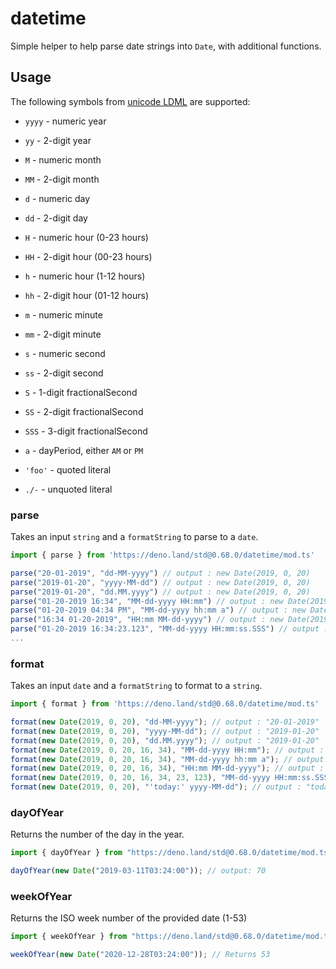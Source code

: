 # datetime

Simple helper to help parse date strings into `Date`, with additional functions.

## Usage

The following symbols from
[unicode LDML](http://www.unicode.org/reports/tr35/tr35-dates.html#Date_Field_Symbol_Table)
are supported:

- `yyyy` - numeric year
- `yy` - 2-digit year
- `M` - numeric month
- `MM` - 2-digit month
- `d` - numeric day
- `dd` - 2-digit day

- `H` - numeric hour (0-23 hours)
- `HH` - 2-digit hour (00-23 hours)
- `h` - numeric hour (1-12 hours)
- `hh` - 2-digit hour (01-12 hours)
- `m` - numeric minute
- `mm` - 2-digit minute
- `s` - numeric second
- `ss` - 2-digit second
- `S` - 1-digit fractionalSecond
- `SS` - 2-digit fractionalSecond
- `SSS` - 3-digit fractionalSecond

- `a` - dayPeriod, either `AM` or `PM`

- `'foo'` - quoted literal
- `./-` - unquoted literal

### parse

Takes an input `string` and a `formatString` to parse to a `date`.

```ts
import { parse } from 'https://deno.land/std@0.68.0/datetime/mod.ts'

parse("20-01-2019", "dd-MM-yyyy") // output : new Date(2019, 0, 20)
parse("2019-01-20", "yyyy-MM-dd") // output : new Date(2019, 0, 20)
parse("2019-01-20", "dd.MM.yyyy") // output : new Date(2019, 0, 20)
parse("01-20-2019 16:34", "MM-dd-yyyy HH:mm") // output : new Date(2019, 0, 20, 16, 34)
parse("01-20-2019 04:34 PM", "MM-dd-yyyy hh:mm a") // output : new Date(2019, 0, 20, 16, 34)
parse("16:34 01-20-2019", "HH:mm MM-dd-yyyy") // output : new Date(2019, 0, 20, 16, 34)
parse("01-20-2019 16:34:23.123", "MM-dd-yyyy HH:mm:ss.SSS") // output : new Date(2019, 0, 20, 16, 34, 23, 123)
...
```

### format

Takes an input `date` and a `formatString` to format to a `string`.

```ts
import { format } from 'https://deno.land/std@0.68.0/datetime/mod.ts'

format(new Date(2019, 0, 20), "dd-MM-yyyy"); // output : "20-01-2019"
format(new Date(2019, 0, 20), "yyyy-MM-dd"); // output : "2019-01-20"
format(new Date(2019, 0, 20), "dd.MM.yyyy"); // output : "2019-01-20"
format(new Date(2019, 0, 20, 16, 34), "MM-dd-yyyy HH:mm"); // output : "01-20-2019 16:34"
format(new Date(2019, 0, 20, 16, 34), "MM-dd-yyyy hh:mm a"); // output : "01-20-2019 04:34 PM"
format(new Date(2019, 0, 20, 16, 34), "HH:mm MM-dd-yyyy"); // output : "16:34 01-20-2019"
format(new Date(2019, 0, 20, 16, 34, 23, 123), "MM-dd-yyyy HH:mm:ss.SSS"); // output : "01-20-2019 16:34:23.123"
format(new Date(2019, 0, 20), "'today:' yyyy-MM-dd"); // output : "today: 2019-01-20"
```

### dayOfYear

Returns the number of the day in the year.

```ts
import { dayOfYear } from "https://deno.land/std@0.68.0/datetime/mod.ts";

dayOfYear(new Date("2019-03-11T03:24:00")); // output: 70
```

### weekOfYear

Returns the ISO week number of the provided date (1-53)

```ts
import { weekOfYear } from "https://deno.land/std@0.68.0/datetime/mod.ts";

weekOfYear(new Date("2020-12-28T03:24:00")); // Returns 53
```
